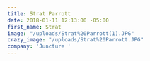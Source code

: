 ```yaml
---
title: Strat Parrott
date: 2018-01-11 12:13:00 -05:00
first_name: Strat
image: "/uploads/Strat%20Parrott(1).JPG"
crazy_image: "/uploads/Strat%20Parrott.JPG"
company: 'Juncture '
---
```


